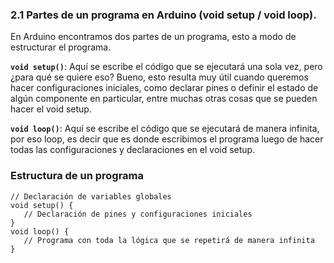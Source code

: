 ### 2.1 Partes de un programa en Arduino (void setup / void loop). 
En Arduino encontramos dos partes de un programa, esto a modo de estructurar el programa.

**`void setup()`**: Aquí se escribe el código que se ejecutará una sola vez, pero ¿para qué se quiere eso? Bueno, esto resulta muy útil cuando queremos hacer configuraciones iniciales, como declarar pines o definir el estado de algún componente en particular, entre muchas otras cosas que se pueden hacer el void setup.

**`void loop()`**: Aquí se escribe el código que se ejecutará de manera infinita, por eso loop, es decir que es donde escribimos el programa luego de hacer todas las configuraciones y declaraciones en el void setup.

### Estructura de un programa
```arduino
// Declaración de variables globales
void setup() {
   // Declaración de pines y configuraciones iniciales
}
void loop() {
   // Programa con toda la lógica que se repetirá de manera infinita
}
```